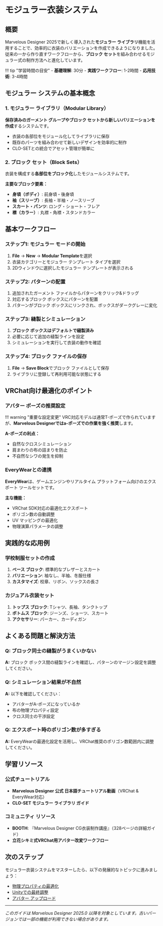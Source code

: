 # モジュラー衣装システム

## 概要

Marvelous Designer 2025で新しく導入された**モジュラー ライブラリ**機能を活用することで、効率的に衣装のバリエーションを作成できるようになりました。従来の一から作り直すワークフローから、**ブロック セット**を組み合わせるモジュラー式の制作方法へと進化しています。

!!! tip "学習時間の目安"
    - **基礎理解**: 30分
    - **実践ワークフロー**: 1-2時間
    - **応用技術**: 3-4時間

## モジュラー システムの基本概念

### 1. モジュラー ライブラリ（Modular Library）

**保存済みのガーメント グループやブロック セットから新しいバリエーションを作成**するシステムです。

- 衣装の各部位をモジュール化してライブラリに保存
- 既存のパーツを組み合わせて新しいデザインを効率的に制作
- CLO-SETとの統合でアセット管理が簡単に

### 2. ブロック セット（Block Sets）

衣装を構成する**各部位をブロック化**したモジュールシステムです。

**主要なブロック要素：**
- **身頃（ボディ）**: 前身頃・後身頃
- **袖（スリーブ）**: 長袖・半袖・ノースリーブ
- **スカート・パンツ**: ロング・ショート・フレア
- **襟（カラー）**: 丸襟・角襟・スタンドカラー

## 基本ワークフロー

### ステップ1: モジュラー モードの開始

1. **File** → **New** → **Modular Template**を選択
2. 衣装カテゴリーとモジュラー テンプレート タイプを選択
3. 2Dウィンドウに選択したモジュラー テンプレートが表示される

### ステップ2: パターンの配置

1. 追加されたガーメント ファイルからパターンをクリック&ドラッグ
2. 対応するブロック ボックスにパターンを配置
3. パターンがブロック ボックスにリンクされ、ボックスがダークグレーに変化

### ステップ3: 縫製とシミュレーション

1. **ブロック ボックスはデフォルトで縫製済み**
2. 必要に応じて追加の縫製ラインを設定
3. シミュレーションを実行して衣装の動作を確認

### ステップ4: ブロック ファイルの保存

1. **File** → **Save Block**でブロック ファイルとして保存
2. ライブラリに登録して再利用可能な状態にする

## VRChat向け最適化のポイント

### アバター ポーズの推奨設定

!!! warning "重要な設定変更"
    VRC対応モデルは通常T-ポーズで作られていますが、**Marvelous Designerではa-ポーズでの作業を強く推奨**します。

**A-ポーズの利点：**
- 自然なクロスシミュレーション
- 肩まわりの布の詰まりを防止
- 不自然なシワの発生を抑制

### EveryWearとの連携

**EveryWear**は、ゲームエンジンやリアルタイム プラットフォーム向けのエクスポート ツールセットです。

**主な機能：**
- VRChat SDK対応の最適化エクスポート
- ポリゴン数の自動調整
- UV マッピングの最適化
- 物理演算パラメータの調整

## 実践的な応用例

### 学校制服セットの作成

1. **ベース ブロック**: 標準的なブレザーとスカート
2. **バリエーション**: 袖なし、半袖、冬服仕様
3. **カスタマイズ**: 校章、リボン、ソックスの長さ

### カジュアル衣装セット

1. **トップス ブロック**: Tシャツ、長袖、タンクトップ
2. **ボトムス ブロック**: ジーンズ、ショーツ、スカート
3. **アクセサリー**: パーカー、カーディガン

## よくある問題と解決方法

### Q: ブロック同士の縫製がうまくいかない

**A:** ブロック ボックス間の縫製ラインを確認し、パターンのマージン設定を調整してください。

### Q: シミュレーション結果が不自然

**A:** 以下を確認してください：
- アバターがA-ポーズになっているか
- 布の物理プロパティ設定
- クロス同士の干渉設定

### Q: エクスポート時のポリゴン数が多すぎる

**A:** EveryWearの最適化設定を活用し、VRChat推奨のポリゴン数範囲内に調整してください。

## 学習リソース

### 公式チュートリアル

- **Marvelous Designer 公式 日本語チュートリアル動画**（VRChat & EveryWear対応）
- **CLO-SET モジュラー ライブラリ ガイド**

### コミュニティ リソース

- **BOOTH**: 『Marvelous Designer CG衣装制作講座』（328ページの詳細ガイド）
- **立花シキミ式VRChat用アバター改変ワークフロー**

## 次のステップ

モジュラー衣装システムをマスターしたら、以下の発展的なトピックに進みましょう：

- [物理プロパティの最適化](../physics/fabric-properties.md)
- [Unityでの最終調整](../unity/project-setup.md)
- [アバター アップロード](../unity/avatar-upload.md)

---

*このガイドは Marvelous Designer 2025.0 以降を対象としています。古いバージョンでは一部の機能が利用できない場合があります。*
